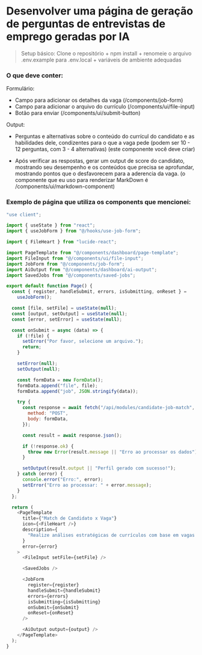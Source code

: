 # Desenvolver uma página de geração de perguntas de entrevistas de emprego geradas por IA

> Setup básico: Clone o repositório + npm install + renomeie o arquivo .env.example para .env.local + variáveis de ambiente adequadas

### O que deve conter:

Formulário:

- Campo para adicionar os detalhes da vaga (/components/job-form)
- Campo para adicionar o arquivo do currículo (/components/ui/file-input)
- Botão para enviar (/components/ui/submit-button)

Output:

- Perguntas e alternativas sobre o conteúdo do currícul do candidato e as habilidades dele, condizentes para o que a vaga pede (podem ser 10 - 12 perguntas, com 3 - 4 alternativas) (este componente você deve criar)

- Após verificar as respostas, gerar um output de score do candidato, mostrando seu desempenho e os conteúdos que precisa se aprofundar, mostrando pontos que o desfavorecem para a aderencia da vaga. (o componente que eu uso para renderizar MarkDown é /components/ui/markdown-component)

### Exemplo de página que utiliza os components que mencionei:

```js
"use client";

import { useState } from "react";
import { useJobForm } from "@/hooks/use-job-form";

import { FileHeart } from "lucide-react";

import PageTemplate from "@/components/dashboard/page-template";
import FileInput from "@/components/ui/file-input";
import JobForm from "@/components/job-form";
import AiOutput from "@/components/dashboard/ai-output";
import SavedJobs from "@/components/saved-jobs";

export default function Page() {
  const { register, handleSubmit, errors, isSubmitting, onReset } =
    useJobForm();

  const [file, setFile] = useState(null);
  const [output, setOutput] = useState(null);
  const [error, setError] = useState(null);

  const onSubmit = async (data) => {
    if (!file) {
      setError("Por favor, selecione um arquivo.");
      return;
    }

    setError(null);
    setOutput(null);

    const formData = new FormData();
    formData.append("file", file);
    formData.append("job", JSON.stringify(data));

    try {
      const response = await fetch("/api/modules/candidate-job-match", {
        method: "POST",
        body: formData,
      });

      const result = await response.json();

      if (!response.ok) {
        throw new Error(result.message || "Erro ao processar os dados");
      }

      setOutput(result.output || "Perfil gerado com sucesso!");
    } catch (error) {
      console.error("Erro:", error);
      setError("Erro ao processar: " + error.message);
    }
  };

  return (
    <PageTemplate
      title={"Match de Candidato x Vaga"}
      icon={<FileHeart />}
      description={
        "Realize análises estratégicas de currículos com base em vagas específicas. Receba relatórios profissionais que avaliam a aderência do candidato, destacam pontos fortes e oportunidades de melhoria, e ajudam a tomar decisões mais assertivas no recrutamento."
      }
      error={error}
    >
      <FileInput setFile={setFile} />

      <SavedJobs />

      <JobForm
        register={register}
        handleSubmit={handleSubmit}
        errors={errors}
        isSubmitting={isSubmitting}
        onSubmit={onSubmit}
        onReset={onReset}
      />

      <AiOutput output={output} />
    </PageTemplate>
  );
}
```
